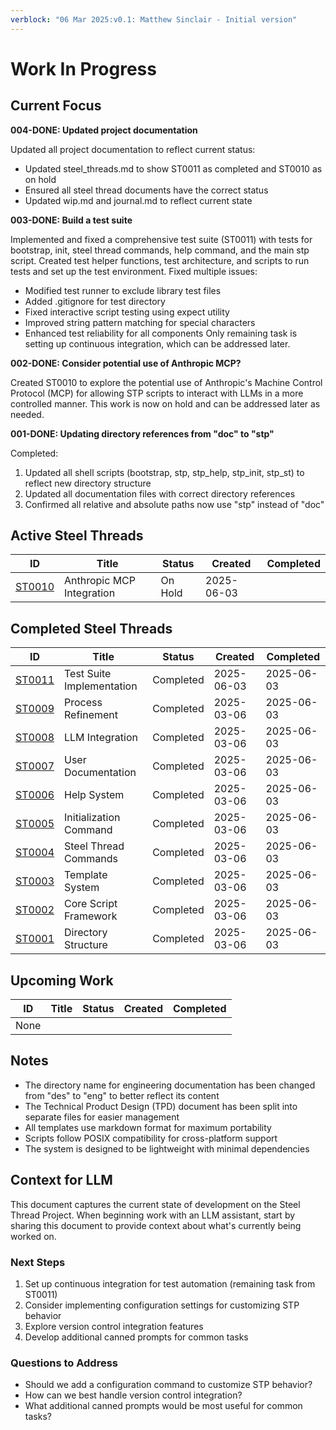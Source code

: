 ```yaml
---
verblock: "06 Mar 2025:v0.1: Matthew Sinclair - Initial version"
---
```

# Work In Progress

## Current Focus

**004-DONE: Updated project documentation**

Updated all project documentation to reflect current status:
- Updated steel_threads.md to show ST0011 as completed and ST0010 as on hold
- Ensured all steel thread documents have the correct status
- Updated wip.md and journal.md to reflect current state

**003-DONE: Build a test suite**

Implemented and fixed a comprehensive test suite (ST0011) with tests for bootstrap, init, steel thread commands, help command, and the main stp script. Created test helper functions, test architecture, and scripts to run tests and set up the test environment. Fixed multiple issues:
- Modified test runner to exclude library test files 
- Added .gitignore for test directory
- Fixed interactive script testing using expect utility
- Improved string pattern matching for special characters
- Enhanced test reliability for all components
Only remaining task is setting up continuous integration, which can be addressed later.

**002-DONE: Consider potential use of Anthropic MCP?**

Created ST0010 to explore the potential use of Anthropic's Machine Control Protocol (MCP) for allowing STP scripts to interact with LLMs in a more controlled manner. This work is now on hold and can be addressed later as needed.

**001-DONE: Updating directory references from "doc" to "stp"**

Completed:

1. Updated all shell scripts (bootstrap, stp, stp_help, stp_init, stp_st) to reflect new directory structure
2. Updated all documentation files with correct directory references
3. Confirmed all relative and absolute paths now use "stp" instead of "doc"

## Active Steel Threads

| ID                       | Title                     | Status      | Created    | Completed  |
|--------------------------|---------------------------|-------------|------------|------------|
| [ST0010](./st/ST0010.md) | Anthropic MCP Integration | On Hold     | 2025-06-03 |            |

## Completed Steel Threads

| ID                       | Title                     | Status      | Created    | Completed  |
|--------------------------|---------------------------|-------------|------------|------------|
| [ST0011](./st/ST0011.md) | Test Suite Implementation | Completed   | 2025-06-03 | 2025-06-03 |
| [ST0009](./st/ST0009.md) | Process Refinement        | Completed   | 2025-03-06 | 2025-06-03 |
| [ST0008](./st/ST0008.md) | LLM Integration           | Completed   | 2025-03-06 | 2025-06-03 |
| [ST0007](./st/ST0007.md) | User Documentation        | Completed   | 2025-03-06 | 2025-06-03 |
| [ST0006](./st/ST0006.md) | Help System               | Completed   | 2025-03-06 | 2025-06-03 |
| [ST0005](./st/ST0005.md) | Initialization Command    | Completed   | 2025-03-06 | 2025-06-03 |
| [ST0004](./st/ST0004.md) | Steel Thread Commands     | Completed   | 2025-03-06 | 2025-06-03 |
| [ST0003](./st/ST0003.md) | Template System           | Completed   | 2025-03-06 | 2025-06-03 |
| [ST0002](./st/ST0002.md) | Core Script Framework     | Completed   | 2025-03-06 | 2025-06-03 |
| [ST0001](./st/ST0001.md) | Directory Structure       | Completed   | 2025-03-06 | 2025-06-03 |

## Upcoming Work

| ID                    | Title                  | Status      | Created    | Completed  |
|-----------------------|------------------------|-------------|------------|------------|
| None                  |                        |             |            |            |

## Notes

- The directory name for engineering documentation has been changed from "des" to "eng" to better reflect its content
- The Technical Product Design (TPD) document has been split into separate files for easier management
- All templates use markdown format for maximum portability
- Scripts follow POSIX compatibility for cross-platform support
- The system is designed to be lightweight with minimal dependencies

## Context for LLM

This document captures the current state of development on the Steel Thread Project. When beginning work with an LLM assistant, start by sharing this document to provide context about what's currently being worked on.

### Next Steps

1. Set up continuous integration for test automation (remaining task from ST0011)
2. Consider implementing configuration settings for customizing STP behavior
3. Explore version control integration features
4. Develop additional canned prompts for common tasks

### Questions to Address

- Should we add a configuration command to customize STP behavior?
- How can we best handle version control integration?
- What additional canned prompts would be most useful for common tasks?
